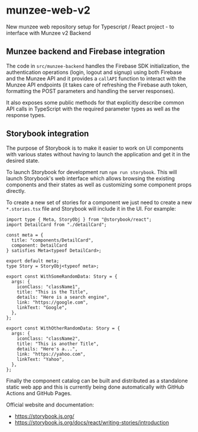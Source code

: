 # munzee-web-v2

New munzee web repository setup for Typescript / React project - to interface with Munzee v2 Backend

## Munzee backend and Firebase integration

The code in `src/munzee-backend` handles the Firebase SDK initialization, the authentication operations (login, logout and signup) using both Firebase and the Munzee API and it provides a `callAPI` function to interact with the Munzee API endpoints (it takes care of refreshing the Firebase auth token, formatting the POST parameters and handling the server responses).

It also exposes some public methods for that explicitly describe common API calls in TypeScript with the required parameter types as well as the response types.

## Storybook integration

The purpose of Storybook is to make it easier to work on UI components with various states without having to launch the application and get it in the desired state.

To launch Storybook for development run `npm run storybook`. This will launch Storybook's web interface which allows browsing the existing components and their states as well as customizing some component props directly.

To create a new set of stories for a component we just need to create a new `*.stories.tsx` file and Storybook will include it in the UI. For example:

```
import type { Meta, StoryObj } from "@storybook/react";
import DetailCard from "./detailCard";

const meta = {
  title: "components/DetailCard",
  component: DetailCard
} satisfies Meta<typeof DetailCard>;

export default meta;
type Story = StoryObj<typeof meta>;

export const WithSomeRandomData: Story = {
  args: {
    iconClass: "className1",
    title: "This is the Title",
    details: "Here is a search engine",
    link: "https://google.com",
    linkText: "Google",
  },
};

export const WithOtherRandomData: Story = {
  args: {
    iconClass: "className2",
    title: "This is another Title",
    details: "Here's a...",
    link: "https://yahoo.com",
    linkText: "Yahoo",
  },
};
```

Finally the component catalog can be built and distributed as a standalone static web app and this is currently being done automatically with GitHub Actions and GitHub Pages.

Official website and documentation:

- https://storybook.js.org/
- https://storybook.js.org/docs/react/writing-stories/introduction
